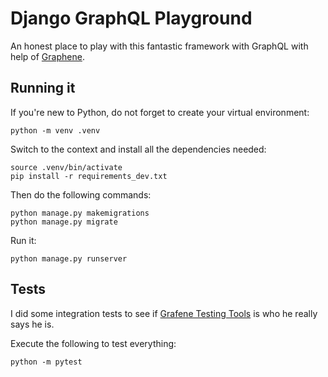 # Django GraphQL Playground

An honest place to play with this fantastic framework with GraphQL with help of [Graphene](https://github.com/graphql-python/graphene).

## Running it

If you're new to Python, do not forget to create your virtual environment:

    python -m venv .venv
    
Switch to the context and install all the dependencies needed:

    source .venv/bin/activate
    pip install -r requirements_dev.txt

Then do the following commands:

    python manage.py makemigrations
    python manage.py migrate

Run it:

    python manage.py runserver

## Tests

I did some integration tests to see if [Grafene Testing Tools](https://docs.graphene-python.org/en/latest/testing/#testing-tools) is who he really says he is.

Execute the following to test everything:

    python -m pytest 
